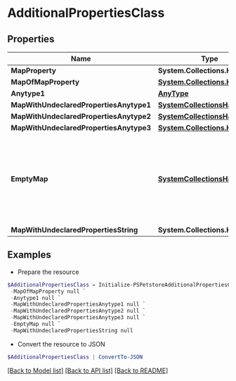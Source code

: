 # AdditionalPropertiesClass
## Properties

Name | Type | Description | Notes
------------ | ------------- | ------------- | -------------
**MapProperty** | **System.Collections.Hashtable** |  | [optional] 
**MapOfMapProperty** | [**System.Collections.Hashtable**](Map.md) |  | [optional] 
**Anytype1** | [**AnyType**](.md) |  | [optional] 
**MapWithUndeclaredPropertiesAnytype1** | [**SystemCollectionsHashtable**](.md) |  | [optional] 
**MapWithUndeclaredPropertiesAnytype2** | [**SystemCollectionsHashtable**](.md) |  | [optional] 
**MapWithUndeclaredPropertiesAnytype3** | [**System.Collections.Hashtable**](AnyType.md) |  | [optional] 
**EmptyMap** | [**SystemCollectionsHashtable**](.md) | an object with no declared properties and no undeclared properties, hence it&#39;s an empty map. | [optional] 
**MapWithUndeclaredPropertiesString** | **System.Collections.Hashtable** |  | [optional] 

## Examples

- Prepare the resource
```powershell
$AdditionalPropertiesClass = Initialize-PSPetstoreAdditionalPropertiesClass  -MapProperty null `
 -MapOfMapProperty null `
 -Anytype1 null `
 -MapWithUndeclaredPropertiesAnytype1 null `
 -MapWithUndeclaredPropertiesAnytype2 null `
 -MapWithUndeclaredPropertiesAnytype3 null `
 -EmptyMap null `
 -MapWithUndeclaredPropertiesString null
```

- Convert the resource to JSON
```powershell
$AdditionalPropertiesClass | ConvertTo-JSON
```

[[Back to Model list]](../README.md#documentation-for-models) [[Back to API list]](../README.md#documentation-for-api-endpoints) [[Back to README]](../README.md)


